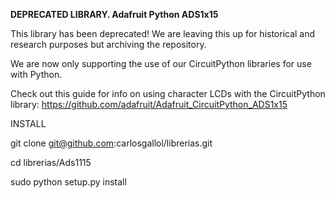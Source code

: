 **DEPRECATED LIBRARY. Adafruit Python ADS1x15**

This library has been deprecated! We are leaving this up for historical and research purposes but archiving the repository.

We are now only supporting the use of our CircuitPython libraries for use with Python.

Check out this guide for info on using character LCDs with the CircuitPython library: https://github.com/adafruit/Adafruit_CircuitPython_ADS1x15



INSTALL

git clone git@github.com:carlosgallol/librerias.git

cd librerias/Ads1115

sudo python setup.py install
